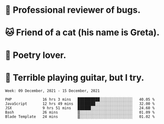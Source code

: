 # 🐛 Professional reviewer of bugs.
# 🐱 Friend of a cat (his name is Greta).
# 📜 Poetry lover.
# 🎸 Terrible playing guitar, but I try.

<!--START_SECTION:waka-->
```text
Week: 09 December, 2021 - 15 December, 2021

PHP              16 hrs 3 mins   ██████████░░░░░░░░░░░░░░░   40.05 % 
JavaScript       12 hrs 49 mins  ████████░░░░░░░░░░░░░░░░░   32.00 % 
JSX              9 hrs 51 mins   ██████░░░░░░░░░░░░░░░░░░░   24.60 % 
Bash             26 mins         ▒░░░░░░░░░░░░░░░░░░░░░░░░   01.09 % 
Blade Template   24 mins         ▒░░░░░░░░░░░░░░░░░░░░░░░░   01.02 % 
```
<!--END_SECTION:waka-->
